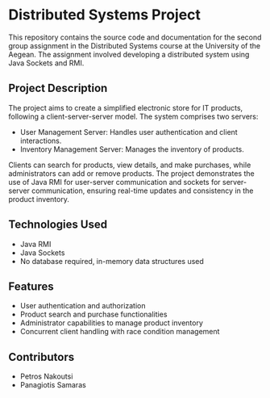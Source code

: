# Distributed Systems Project

This repository contains the source code and documentation for the second group assignment in the Distributed Systems course at the University of the Aegean. The assignment involved developing a distributed system using Java Sockets and RMI.

## Project Description

The project aims to create a simplified electronic store for IT products, following a client-server-server model. The system comprises two servers:
- User Management Server: Handles user authentication and client interactions.
- Inventory Management Server: Manages the inventory of products.

Clients can search for products, view details, and make purchases, while administrators can add or remove products. The project demonstrates the use of Java RMI for user-server communication and sockets for server-server communication, ensuring real-time updates and consistency in the product inventory.

## Technologies Used

- Java RMI
- Java Sockets
- No database required, in-memory data structures used

## Features

- User authentication and authorization
- Product search and purchase functionalities
- Administrator capabilities to manage product inventory
- Concurrent client handling with race condition management

## Contributors
- Petros Nakoutsi
- Panagiotis Samaras 
